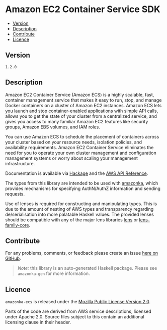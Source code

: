 # Amazon EC2 Container Service SDK

* [Version](#version)
* [Description](#description)
* [Contribute](#contribute)
* [Licence](#licence)


## Version

`1.2.0`


## Description

Amazon EC2 Container Service (Amazon ECS) is a highly scalable, fast,
container management service that makes it easy to run, stop, and manage
Docker containers on a cluster of Amazon EC2 instances. Amazon ECS lets
you launch and stop container-enabled applications with simple API
calls, allows you to get the state of your cluster from a centralized
service, and gives you access to many familiar Amazon EC2 features like
security groups, Amazon EBS volumes, and IAM roles.

You can use Amazon ECS to schedule the placement of containers across
your cluster based on your resource needs, isolation policies, and
availability requirements. Amazon EC2 Container Service eliminates the
need for you to operate your own cluster management and configuration
management systems or worry about scaling your management
infrastructure.

Documentation is available via [Hackage](http://hackage.haskell.org/package/amazonka-ecs)
and the [AWS API Reference](http://docs.aws.amazon.com/AmazonECS/latest/APIReference/Welcome.html).

The types from this library are intended to be used with [amazonka](http://hackage.haskell.org/package/amazonka),
which provides mechanisms for specifying AuthN/AuthZ information and sending requests.

Use of lenses is required for constructing and manipulating types.
This is due to the amount of nesting of AWS types and transparency regarding
de/serialisation into more palatable Haskell values.
The provided lenses should be compatible with any of the major lens libraries
[lens](http://hackage.haskell.org/package/lens) or [lens-family-core](http://hackage.haskell.org/package/lens-family-core).

## Contribute

For any problems, comments, or feedback please create an issue [here on GitHub](https://github.com/brendanhay/amazonka/issues).

> _Note:_ this library is an auto-generated Haskell package. Please see `amazonka-gen` for more information.


## Licence

`amazonka-ecs` is released under the [Mozilla Public License Version 2.0](http://www.mozilla.org/MPL/).

Parts of the code are derived from AWS service descriptions, licensed under Apache 2.0.
Source files subject to this contain an additional licensing clause in their header.
